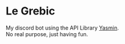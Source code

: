 # Le Grebic

My discord bot using the API Library [Yasmin](https://github.com/CharlotteDunois/Yasmin/).<br/>
No real purpose, just having fun.